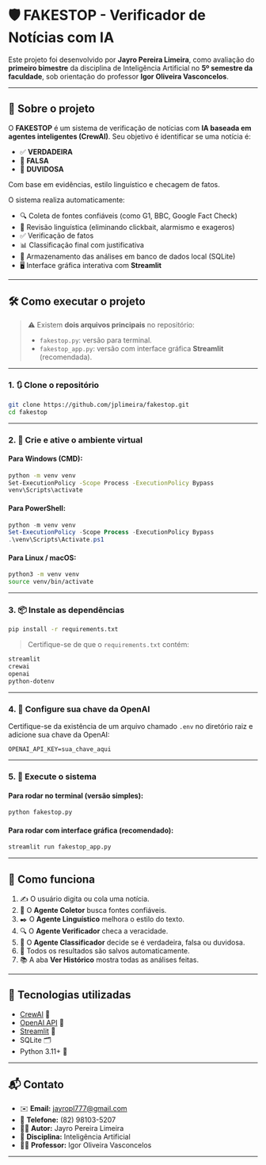
# 🛡️ FAKESTOP - Verificador de Notícias com IA

Este projeto foi desenvolvido por **Jayro Pereira Limeira**, como avaliação do **primeiro bimestre** da disciplina de Inteligência Artificial no **5º semestre da faculdade**, sob orientação do professor **Igor Oliveira Vasconcelos**.

---

## 📌 Sobre o projeto

O **FAKESTOP** é um sistema de verificação de notícias com **IA baseada em agentes inteligentes (CrewAI)**. Seu objetivo é identificar se uma notícia é:

- ✅ **VERDADEIRA**
- 🤥 **FALSA**
- 🫤 **DUVIDOSA**

Com base em evidências, estilo linguístico e checagem de fatos.

O sistema realiza automaticamente:

- 🔍 Coleta de fontes confiáveis (como G1, BBC, Google Fact Check)
- 📝 Revisão linguística (eliminando clickbait, alarmismo e exageros)
- ✅ Verificação de fatos
- 📊 Classificação final com justificativa
- 💾 Armazenamento das análises em banco de dados local (SQLite)
- 🖥️ Interface gráfica interativa com **Streamlit**

---

## 🛠️ Como executar o projeto

> ⚠️ Existem **dois arquivos principais** no repositório:
> 
> - `fakestop.py`: versão para terminal.
> - `fakestop_app.py`: versão com interface gráfica **Streamlit** (recomendada).

---

### 1. 🔃 Clone o repositório

```bash
git clone https://github.com/jplimeira/fakestop.git
cd fakestop
```

---

### 2. 🐍 Crie e ative o ambiente virtual

#### Para **Windows (CMD)**:

```bash
python -m venv venv
Set-ExecutionPolicy -Scope Process -ExecutionPolicy Bypass
venv\Scripts\activate
```

#### Para **PowerShell**:

```powershell
python -m venv venv
Set-ExecutionPolicy -Scope Process -ExecutionPolicy Bypass
.\venv\Scripts\Activate.ps1
```

#### Para **Linux / macOS**:

```bash
python3 -m venv venv
source venv/bin/activate
```

---

### 3. 📦 Instale as dependências

```bash
pip install -r requirements.txt
```

> Certifique-se de que o `requirements.txt` contém:

```txt
streamlit
crewai
openai
python-dotenv
```

---

### 4. 🔑 Configure sua chave da OpenAI

Certifique-se da existência de um arquivo chamado `.env` no diretório raiz e adicione sua chave da OpenAI:

```env
OPENAI_API_KEY=sua_chave_aqui
```

---

### 5. 🚀 Execute o sistema

#### Para rodar no terminal (versão simples):

```bash
python fakestop.py
```

#### Para rodar com interface gráfica (recomendado):

```bash
streamlit run fakestop_app.py
```

---

## 🧠 Como funciona

1. ✍️ O usuário digita ou cola uma notícia.
2. 🤖 O **Agente Coletor** busca fontes confiáveis.
3. ✒️ O **Agente Linguístico** melhora o estilo do texto.
4. 🔍 O **Agente Verificador** checa a veracidade.
5. 🧮 O **Agente Classificador** decide se é verdadeira, falsa ou duvidosa.
6. 🧾 Todos os resultados são salvos automaticamente.
7. 📚 A aba **Ver Histórico** mostra todas as análises feitas.

---

## 🧰 Tecnologias utilizadas

- [CrewAI](https://pypi.org/project/crewai/) 🧠
- [OpenAI API](https://platform.openai.com/) 🔐
- [Streamlit](https://streamlit.io/) 🎨
- SQLite 🗂️
- Python 3.11+ 🐍

---

## 📬 Contato

- ✉️ **Email:** jayropl777@gmail.com  
- 📱 **Telefone:** (82) 98103-5207  
- 🧑‍💻 **Autor:** Jayro Pereira Limeira  
- 🏫 **Disciplina:** Inteligência Artificial  
- 👨‍🏫 **Professor:** Igor Oliveira Vasconcelos  

---
